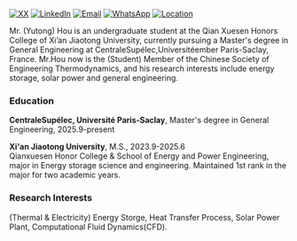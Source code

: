 [![XX](https://img.shields.io/badge/XX-github-blue?logo=github)](https://github.com/YutongHouGitHub/YutongHouGitHub)
[![LinkedIn](https://img.shields.io/badge/LinkedIn-red?logo=linkedin)](https://www.linkedin.com/in/yutonghou2005)
[![Email](https://img.shields.io/badge/Email-green?logo=gmail)](mailto:yutonghou@stu.xjtu.edu.cn)
[![WhatsApp](https://img.shields.io/badge/WhatsApp-25D366?logo=whatsapp)](https://wa.me/8619137820536)
[![Location](https://img.shields.io/badge/Location-FF6F61?logo=maps&logoColor=white)](https://maps.app.goo.gl/v1MaFk22iVrq6fYj7)


Mr. (Yutong) Hou is an undergraduate student at the Qian Xuesen Honors College of Xi’an Jiaotong University, currently pursuing a Master's degree in General Engineering at CentraleSupélec,Universitéember Paris-Saclay, France. Mr.Hou now is the (Student) Member of the Chinese Society of Engineering Thermodynamics, and his research interests include energy storage, solar power and general engineering.

### Education  
**CentraleSupélec, Université Paris-Saclay**, Master's degree in General Engineering, 2025.9-present <br>  


**Xi'an Jiaotong University**, M.S., 2023.9-2025.6  
Qianxuesen Honor College & School of Energy and Power Engineering, major in Energy storage science and engineering.
Maintained 1st rank in the major for two academic years.

### Research Interests  
(Thermal & Electricity) Energy Storge, Heat Transfer Process, Solar Power Plant, Computational Fluid Dynamics(CFD).